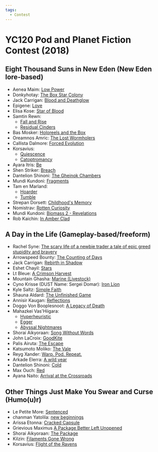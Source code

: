 ```yaml
---
tags:
  - Contest
---
```


# YC120 Pod and Planet Fiction Contest (2018)

## Eight Thousand Suns in New Eden (New Eden lore-based)

- Aenea Maim: [Low Power](../authors/miscauthors/lowpower.md)
- Donkyhotay: [The Box Star Colony](../authors/miscauthors/theboxstarcolony.md)
- Jack Carrigan: [Blood and Deathglow]()
- Epigene: [Love](../authors/miscauthors/epigene_love.md)
- Elisa Kose: [Star of Blood](../authors/miscauthors/starofblood.md)
- Samtin Rewn:
    - [Fall and Rise](../authors/daielzehn/fallandrise.md)
    - [Residual Cinders](../authors/daielzehn/residualcinders.md)
- Bas Mosker: [Holoreels and the Box](../authors/daielzehn/holoreelsandthebox.md)
- ​Oreamnos Amric: [The Lost Wormholers](../authors/oreamnosamric/thelostwormholers.md)
- Callista Dalmore: [Forced Evolution](../authors/callistadallmore/forcedevolution.md)
- Korsavius:
    - [Quiescence](../authors/korsavius/quiescence.md)
    - [Catoptromancy](../authors/korsavius/catoptromancy.md)
- Ayara Itris: [Be]()
- Shen Striker: [Breach]()
- Dantelion Shinoni: [The Gheinok Chambers]()
- Mundi Kundoni: [Fragments]()
- Tam en Marland:
    - [Hoarder]()
    - [Tumble]()
- Strepan Dorsett: [Childhood's Memory]()
- Nomistrav: [Rotten Curiosity]()
- Mundi Kundoni: [Biomass 2 - Revelations](./authors/miscauthors/biomass2.md)
- Rob Kaichin: [In Amber Clad]()

## A Day in the Life (Gameplay-based/freeform)

- Rachel Syne: [The scary life of a newbie trader a tale of epic greed stupidity and bravery]()
- Arrowspeed Bounty: [The Counting of Days]()
- Jack Carrigan: [Rebirth in Shadow]()
- Eshet Chayil: [Stars]()
- Lt Bleue: [A Crimson Harvest]()
- Mountain Ghasha: [Marine (Livestock)]()
- Cyno Krisse (DUST Name: Sergei Domar): [Iron Lion]()
- Kyle Saltz: [Simple Faith]()
- Shauna Aldard: [The Unfinished Game]()
- Annisir Kaugan: [Reflections]()
- Doggo Von Booplesnoot: [A Legacy of Death]()
- Mahazkei Vas'Hiigara:
    - [Hyperheuristic]()
    - [Egger]()
    - [Abyssal Nightmares]()
- Shorai Aikyoraan: [Song Without Words]()
- John LaCroix: [GoodKite]()
- Palis Airuta: [The Escape]()
- Katsumoto Moliko: [The Vale]()
- Reyg Xander: [Warp.  Pod.  Repeat.]()
- Arkade Elerra: [A wild year]()
- Dantelion Shinoni: [Cold]()
- Max Ouch: [Red]()
- Ayana Naito: [Arrival at the Crossroads]()

## Other Things Just Make You Swear and Curse (Humo(u)r)

- Le Petite More: [Sentenced]()
- chanman Yatolila: [new beginnings]()
- Arissa Etonna: [Cracked Capsule]()
- Grievious Maximus [A Package Better Left Unopened](../authors/miscauthors/apackagebetterleftunopened.md)
- Shorai Aikyoraan: [The Package](../authors/miscauthors/thepackage.md)
- Kilzin: [Filaments Gone Wrong](../authors/miscauthors/filamentsgonewrong.md)
- Korsavius: [Flight of the Ravens](../authors/korsavius/flightoftheravens.md)